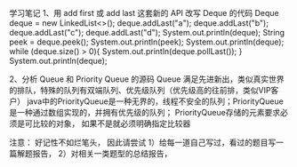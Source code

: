 学习笔记
1、用 add first 或 add last 这套新的 API 改写 Deque 的代码
    Deque<String> deque = new LinkedList<>();
    deque.addLast("a");
    deque.addLast("b");
    deque.addLast("c");
    deque.addLast("d");
    System.out.println(deque);
    String peek = deque.peek();
    System.out.println(peek);
    System.out.println(deque);
    while (deque.size() > 0){
        System.out.println(deque.pollLast());
    }
    System.out.println(deque);
    
2、分析 Queue 和 Priority Queue 的源码
Queue 满足先进新出，类似真实世界的排队，特殊的队列有双端队列、优先级队列（优先级高的往前排，类似VIP客户）
java中的PriorityQueue是一种无界的，线程不安全的队列；PriorityQueue是一种通过数组实现的，并拥有优先级的队列；
PriorityQueue存储的元素要求必须是可比较的对象， 如果不是就必须明确指定比较器





注意：
好记性不如烂笔头， 因此请尝试
1）给每一道自己写过，看过的题目写一篇解题报告，
2）对相关一类题型的总结报告，